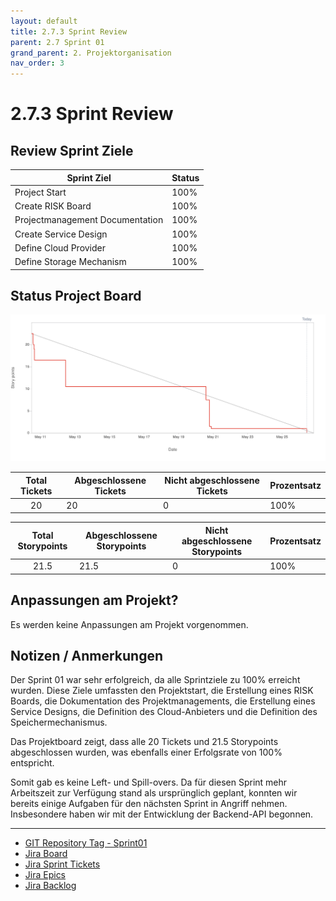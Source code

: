 ```yaml
---
layout: default
title: 2.7.3 Sprint Review
parent: 2.7 Sprint 01
grand_parent: 2. Projektorganisation
nav_order: 3
---
```


# 2.7.3 Sprint Review

## Review Sprint Ziele

| **Sprint Ziel**                 | **Status** |
| ------------------------------- | ---------- |
| Project Start                   | 100%       |
| Create RISK Board               | 100%       |
| Projectmanagement Documentation | 100%       |
| Create Service Design           | 100%       |
| Define Cloud Provider           | 100%       |
| Define Storage Mechanism        | 100%       |

## Status Project Board

![Burndown_Sprint01](../../../resources/images/Burndown_Sprint01.png)

| **Total Tickets** | **Abgeschlossene Tickets** | **Nicht abgeschlossene Tickets** | **Prozentsatz** |
| :---------------: | -------------------------- | -------------------------------- | --------------- |
|        20         | 20                         | 0                                | 100%            |

| **Total Storypoints** | **Abgeschlossene Storypoints** | **Nicht abgeschlossene Storypoints** | **Prozentsatz** |
| :-------------------: | ------------------------------ | ------------------------------------ | --------------- |
|         21.5          | 21.5                           | 0                                    | 100%            |

## Anpassungen am Projekt?

Es werden keine Anpassungen am Projekt vorgenommen.

## Notizen / Anmerkungen

Der Sprint 01 war sehr erfolgreich, da alle Sprintziele zu 100% erreicht wurden. Diese Ziele umfassten den Projektstart, die Erstellung eines RISK Boards, die Dokumentation des Projektmanagements, die Erstellung eines Service Designs, die Definition des Cloud-Anbieters und die Definition des Speichermechanismus.

Das Projektboard zeigt, dass alle 20 Tickets und 21.5 Storypoints abgeschlossen wurden, was ebenfalls einer Erfolgsrate von 100% entspricht.

Somit gab es keine Left- und Spill-overs. Da für diesen Sprint mehr Arbeitszeit zur Verfügung stand als ursprünglich geplant, konnten wir bereits einige Aufgaben für den nächsten Sprint in Angriff nehmen. Insbesondere haben wir mit der Entwicklung der Backend-API begonnen.

---

- [GIT Repository Tag - Sprint01](https://github.com/Cloud-native-engineering/sem03_docs/releases/tag/sprint-01)
- [Jira Board](https://itcne23.atlassian.net/jira/software/projects/BPM/boards/3)
- [Jira Sprint Tickets](https://itcne23.atlassian.net/issues/?jql=project+%3D+%22URL%22+AND+sprint+%3D+6+ORDER+BY+created+DESC&atlOrigin=eyJpIjoiYWE5M2EwY2Y1ZjA0NGE2NTllMzU5MDNhNGY2Yjk4NDUiLCJwIjoiaiJ9)
- [Jira Epics](https://itcne23.atlassian.net/issues/?jql=project+%3D+%22URL%22+AND+type+%3D+Epic+ORDER+BY+created+DESC&atlOrigin=eyJpIjoiNDA0Yjg3ODEzYjAwNDY3ZmEyMzUxZmNjNmQzNGM1YWQiLCJwIjoiaiJ9)
- [Jira Backlog](https://itcne23.atlassian.net/jira/software/projects/URL/boards/3/backlog)
